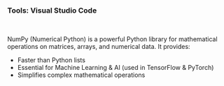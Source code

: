 ### Tools: Visual Studio Code
</br>

NumPy (Numerical Python) is a powerful Python library for mathematical operations on matrices, arrays, and numerical data. It provides:
* Faster than Python lists 
* Essential for Machine Learning & AI (used in TensorFlow & PyTorch)
* Simplifies complex mathematical operations
